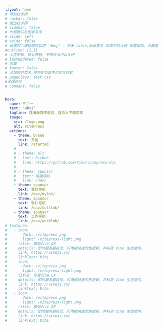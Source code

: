 ```yaml
---
layout: home
# 导航栏关闭
# navbar: false
# 侧边栏关闭
# sidebar: false
# 大纲默认右侧或关闭
# aside: left
# aside: false
# 设置到六级标题可以用 'deep' ，关闭 false,此设置与 页面中的大纲 设置相同，会覆盖！
#outline: [2,3]
# 上次更新，默认开启，不想显示可以关闭
# lastUpdated: false
# 页脚
# footer: false
# 添加额外类名,在特定页面中自定义样式
# pageClass: test.css
#关闭评论
# comment: false


hero:
  name: 三二一
  text: "wbvi"
  tagline: 路漫漫其修道远，吾将上下而求索
  image:
    src: /logo.png
    alt: VitePress
  actions:
    - theme: brand
      text: 开始
      link: /started
    # 
    # - theme: alt
    #   text: GitHub
    #   link: https://github.com/Yiov/vitepress-doc
    # 
    # - theme: sponsor
    #   text: 搭建导航
    #   link: /nav/
    - theme: sponsor
      text: 我的导航
      link: /nav/mylnk/
    - theme: sponsor
      text: 软件导航
      link: /nav/softlnk/
    - theme: sponsor
      text: 工作导航
      link: /nav/worklnk/  
# features:
#   - icon: 
#       dark: /vitepress.png
#       light: /vitepress-light.png
#     title: 享受Vite DX
#     details: 即时服务器启动，闪电般快速的热更新，并利用 Vite 生态插件。
#     link: https://vitejs.cn/
#     linkText: Vite
#   - icon: 
#       dark: /vitepress.png
#       light: /vitepress-light.png
#     title: 享受Vite DX
#     details: 即时服务器启动，闪电般快速的热更新，并利用 Vite 生态插件。
#     link: https://vitejs.cn/
#     linkText: Vite
#   - icon: 
#       dark: /vitepress.png
#       light: /vitepress-light.png
#     title: 享受Vite DX
#     details: 即时服务器启动，闪电般快速的热更新，并利用 Vite 生态插件。
#     link: https://vitejs.cn/
#     linkText: Vite
---
```

<style>
:root {
/*标题渐变色*/
  --vp-home-hero-name-color: transparent;
  --vp-home-hero-name-background: -webkit-linear-gradient(120deg, #bd34fe, #41d1ff);
/*图标背景渐变色 */
  --vp-home-hero-image-background-image: linear-gradient(-45deg, #bd34fe 50%, #47caff 50%);
  --vp-home-hero-image-filter: blur(40px);
/* brand按钮*/
  --vp-button-brand-border: #F6CEEC;
  --vp-button-brand-text: #F6CEEC;
  --vp-button-brand-bg: #D939CD;

  --vp-button-brand-hover-border: #F6CEEC;
  --vp-button-brand-hover-text: #fff;
  --vp-button-brand-hover-bg: #D939CD;

  --vp-button-brand-active-border: #F6CEEC;
}

</style>
